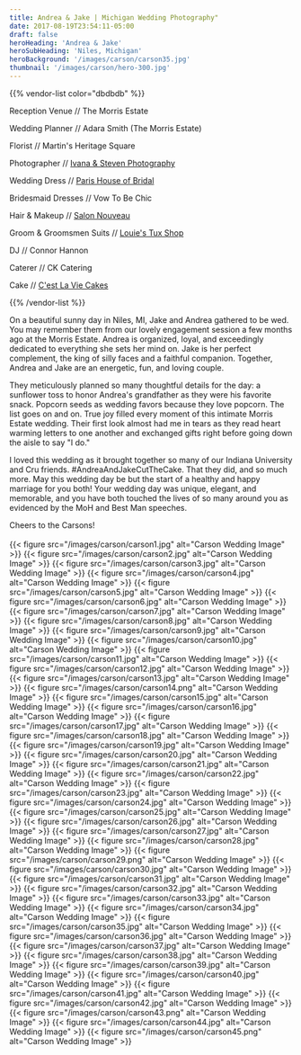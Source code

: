 ```yaml
---
title: Andrea & Jake | Michigan Wedding Photography"
date: 2017-08-19T23:54:11-05:00
draft: false
heroHeading: 'Andrea & Jake'
heroSubHeading: 'Niles, Michigan'
heroBackground: '/images/carson/carson35.jpg'
thumbnail: '/images/carson/hero-300.jpg'
---
```


{{% vendor-list color="dbdbdb" %}}

Reception Venue // The Morris Estate

Wedding Planner // Adara Smith (The Morris Estate)

Florist // Martin's Heritage Square

Photographer // [Ivana & Steven Photography](https://ivanasteven.com/)

Wedding Dress // [Paris House of Bridal](http://parishouseofbridal.com/)

Bridesmaid Dresses // Vow To Be Chic

Hair & Makeup // [Salon Nouveau](https://www.salonnouveau.com/)

Groom & Groomsmen Suits // [Louie's Tux Shop](https://www.louiestuxshop.com/)

DJ // Connor Hannon

Caterer // CK Catering

Cake // [C'est La Vie Cakes](http://southbendweddingcakes.com/index.html)

{{% /vendor-list %}}

On a beautiful sunny day in Niles, MI, Jake and Andrea 
gathered to be wed. You may remember them from our lovely engagement 
session  a few months ago at the Morris Estate. Andrea is organized, loyal, 
and exceedingly dedicated to everything she sets her mind on. Jake is her 
perfect complement, the king of silly faces and a faithful companion. 
Together, Andrea and Jake are an energetic, fun, and loving couple. 

They meticulously planned so many thoughtful details for the day: a sunflower 
toss to honor Andrea's grandfather as they were his favorite snack. Popcorn 
seeds as wedding favors because they love popcorn. The list goes on and 
on.  True joy filled every moment of this intimate Morris Estate 
wedding. Their first look almost had me in tears as they read heart warming 
letters to one another and exchanged gifts right before going down the 
aisle to say &quot;I do.&quot; 

I loved this wedding as it brought together so many of 
our Indiana University and Cru friends.  #AndreaAndJakeCutTheCake. That 
they did, and so much more. May this wedding day be but the start of a 
healthy and happy marriage for you both! Your wedding day was unique, 
elegant, and memorable, and you have both touched the lives of so many 
around you as evidenced by the MoH and Best Man speeches.  

Cheers to the Carsons!
<br/>
<br/>
{{< figure src="/images/carson/carson1.jpg" alt="Carson Wedding Image" >}}
{{< figure src="/images/carson/carson2.jpg" alt="Carson Wedding Image" >}}
{{< figure src="/images/carson/carson3.jpg" alt="Carson Wedding Image" >}}
{{< figure src="/images/carson/carson4.jpg" alt="Carson Wedding Image" >}}
{{< figure src="/images/carson/carson5.jpg" alt="Carson Wedding Image" >}}
{{< figure src="/images/carson/carson6.jpg" alt="Carson Wedding Image" >}}
{{< figure src="/images/carson/carson7.jpg" alt="Carson Wedding Image" >}}
{{< figure src="/images/carson/carson8.jpg" alt="Carson Wedding Image" >}}
{{< figure src="/images/carson/carson9.jpg" alt="Carson Wedding Image" >}}
{{< figure src="/images/carson/carson10.jpg" alt="Carson Wedding Image" >}}
{{< figure src="/images/carson/carson11.jpg" alt="Carson Wedding Image" >}}
{{< figure src="/images/carson/carson12.jpg" alt="Carson Wedding Image" >}}
{{< figure src="/images/carson/carson13.jpg" alt="Carson Wedding Image" >}}
{{< figure src="/images/carson/carson14.png" alt="Carson Wedding Image" >}}
{{< figure src="/images/carson/carson15.jpg" alt="Carson Wedding Image" >}}
{{< figure src="/images/carson/carson16.jpg" alt="Carson Wedding Image" >}}
{{< figure src="/images/carson/carson17.jpg" alt="Carson Wedding Image" >}}
{{< figure src="/images/carson/carson18.jpg" alt="Carson Wedding Image" >}}
{{< figure src="/images/carson/carson19.jpg" alt="Carson Wedding Image" >}}
{{< figure src="/images/carson/carson20.jpg" alt="Carson Wedding Image" >}}
{{< figure src="/images/carson/carson21.jpg" alt="Carson Wedding Image" >}}
{{< figure src="/images/carson/carson22.jpg" alt="Carson Wedding Image" >}}
{{< figure src="/images/carson/carson23.jpg" alt="Carson Wedding Image" >}}
{{< figure src="/images/carson/carson24.jpg" alt="Carson Wedding Image" >}}
{{< figure src="/images/carson/carson25.jpg" alt="Carson Wedding Image" >}}
{{< figure src="/images/carson/carson26.jpg" alt="Carson Wedding Image" >}}
{{< figure src="/images/carson/carson27.jpg" alt="Carson Wedding Image" >}}
{{< figure src="/images/carson/carson28.jpg" alt="Carson Wedding Image" >}}
{{< figure src="/images/carson/carson29.png" alt="Carson Wedding Image" >}}
{{< figure src="/images/carson/carson30.jpg" alt="Carson Wedding Image" >}}
{{< figure src="/images/carson/carson31.jpg" alt="Carson Wedding Image" >}}
{{< figure src="/images/carson/carson32.jpg" alt="Carson Wedding Image" >}}
{{< figure src="/images/carson/carson33.jpg" alt="Carson Wedding Image" >}}
{{< figure src="/images/carson/carson34.jpg" alt="Carson Wedding Image" >}}
{{< figure src="/images/carson/carson35.jpg" alt="Carson Wedding Image" >}}
{{< figure src="/images/carson/carson36.jpg" alt="Carson Wedding Image" >}}
{{< figure src="/images/carson/carson37.jpg" alt="Carson Wedding Image" >}}
{{< figure src="/images/carson/carson38.jpg" alt="Carson Wedding Image" >}}
{{< figure src="/images/carson/carson39.jpg" alt="Carson Wedding Image" >}}
{{< figure src="/images/carson/carson40.jpg" alt="Carson Wedding Image" >}}
{{< figure src="/images/carson/carson41.jpg" alt="Carson Wedding Image" >}}
{{< figure src="/images/carson/carson42.jpg" alt="Carson Wedding Image" >}}
{{< figure src="/images/carson/carson43.png" alt="Carson Wedding Image" >}}
{{< figure src="/images/carson/carson44.jpg" alt="Carson Wedding Image" >}}
{{< figure src="/images/carson/carson45.png" alt="Carson Wedding Image" >}}